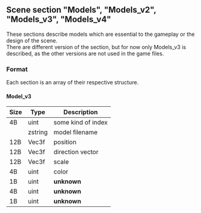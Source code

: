 ## Scene section "Models", "Models_v2", "Models_v3", "Models_v4"

These sections describe models which are essential to the gameplay or the design of the scene. <br/>
There are different version of the section, but for now only Models_v3 is described, as the other versions are not used in the game files.

### Format

Each section is an array of their respective structure.

#### Model_v3

| Size | Type  | Description |
|------|-------|-------------|
|  4B  | uint  | some kind of index |
|      |zstring| model filename |
| 12B  | Vec3f | position |
| 12B  | Vec3f | direction vector |
| 12B  | Vec3f | scale |
|  4B  | uint  | color |
|  1B  | uint  | __unknown__ |
|  4B  | uint  | __unknown__ |
|  1B  | uint  | __unknown__ |
